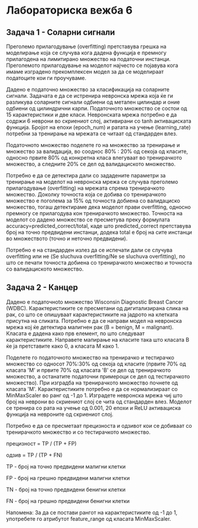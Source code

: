 # Лабораториска вежба 6

## Задача 1 - Соларни сигнали
Преголемо прилагодување (overfitting) претставува грешка на моделирање која се случува кога дадена функција е премногу прилагодена на лимитирано множество на податочни инстанци. Преголемото прилагодување на моделот најчесто се појавува кога имаме изградено прекомплексен модел за да се моделираат податоците кои ги проучуваме.

Дадено е податочно множество за класификација на соларните сигнали. Задачата е да се истренира невронска мрежа која ќе ги разликува соларните сигнали одбиени од метален цилиндар и оние одбиени од цилиндрични карпи. Податочното множество се состои од 15 карактеристики и две класи. Невронската мрежа потребно е да содржи 6 неврони во скриениот слој, активирани со tanh активациската функција. Бројот на епохи (epoch_num) и ратата на учење (learning_rate) потребни за тренирање на мрежата се читаат од стандарден влез.

Податочното множество поделете го на множество за тренирање и множество за валидација, во сооднос 80% : 20% од секоја од класите, односно првите 80% од конкретна класа влегуваат во тренирачкото множество, а следните 20% се дел од валидациското множество.

Потребно е да се детектира дали со зададените параметри за тренирање на моделот на невронска мрежа се случува преголемо прилагодување (overfitting) на мрежата спрема тренирачкото множество. Доколку точноста која се добива со тренирачкото множество е поголема за 15% од точноста добиена со валидациско множество, тогаш детектираме дека моделот прави overfitting, односно премногу се прилагодува кон тренирачкото множество. Точноста на моделот со дадено множество се пресметува преку формулата accuracy=predicted_correct/total, каде што predicted_correct претставува број на точно предвидени инстанци, додека total е број на сите инстанци во множеството (точно и неточно предвидени).

Потребно е на стандарден излез да се испечати дали се случува overfitting или не (Se sluchuva overfitting/Ne se sluchuva overfitting), по што се печати точноста добиена со тренирачкото множество и точноста со валидациското множество.
## Задача 2 - Канцер

Дадено е податочноto множество Wisconsin Diagnostic Breast Cancer (WDBC). Карактеристиките се пресметани од дигитализирана слика на рак, со што се опишуваат карактеристиките на јадрото на клетката присутна на сликата. Потребно е да се направи модел на невронска мрежа кој ќе детектира малигнен рак (B = benign, M = malignant). Класата е дадена како прв елемент, по што следуваат карактеристиките. Направете мапирање на класите така што класата B ќе ја претставите како 0, а класата M како 1.

Поделете го податочното множество на тренирачко и тестирачко множество со односот 70%:30% од секоја од класите (првите 70% од класата 'M' и првите 70% од класата 'B' се дел од тренирачкото множество, а останатите податочни примероци се дел од тестирачкото множество). При изградба на тренирачкото множество почнете од класата 'M'. Карактеристиките потребно е да се нормализираат со MinMaxScaler во ранг од -1 до 1. Изградете невронска мрежа чиј што број на неврони во скриениот слој се чита од стандарден влез. Моделот се тренира со рата на учење од 0.001, 20 епохи и ReLU активациска функција на невроните од скриениот слој.

Потребно е да се пресметаат прецизноста и одзивот кои се добиваат со тренирачкото множество и со тестирачкото множество.


прецизност = TP / (TP + FP)

одзив = TP / (TP + FN)


TP - број на точно предвидени малигни клетки

FP - број на грешно предвидени малигни клетки

TN - број на точно предвидени бенигни клетки

FN - број на грешно предвидени бенигни клетки

Напомена: За да се постави рангот на карактеристиките од -1 до 1, употребете го атрибутот feature_range од класата MinMaxScaler.